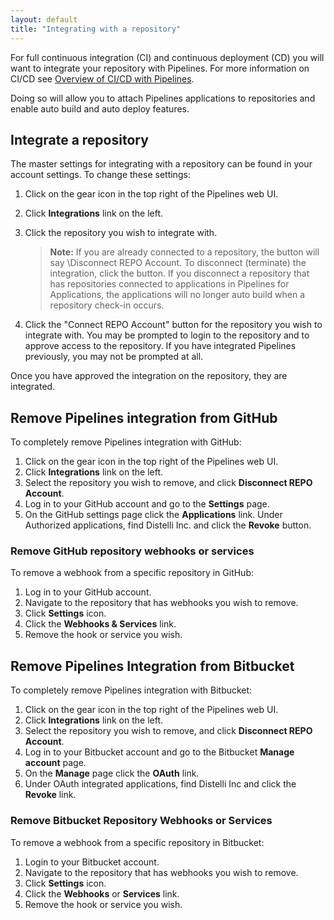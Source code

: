 ```yaml
---
layout: default
title: "Integrating with a repository"
--- 
```


For full continuous integration (CI) and continuous deployment (CD) you will want to integrate your repository with Pipelines. For more information on CI/CD see [Overview of CI/CD with Pipelines](./index.html).

Doing so will allow you to attach Pipelines applications to repositories and enable auto build and auto deploy features.

## Integrate a repository

The master settings for integrating with a repository can be found in your account settings. To change these settings:

1. Click on the gear icon in the top right of the Pipelines web UI.
1. Click <b>Integrations</b> link on the left.
1. Click the repository you wish to integrate with. 

    > **Note:** If you are already connected to a repository, the button will say \Disconnect REPO Account\. To disconnect (terminate) the integration, click the button. If you disconnect a repository that has repositories connected to applications in Pipelines for Applications, the applications will no longer auto build when a repository check-in occurs.

1. Click the "Connect REPO Account" button for the repository you wish to integrate with. You may be prompted to login to the repository and to approve access to the repository. If you have integrated Pipelines previously, you may not be prompted at all. 

Once you have approved the integration on the repository, they are integrated.

## Remove Pipelines integration from GitHub

To completely remove Pipelines integration with GitHub:

1. Click on the gear icon in the top right of the Pipelines web UI.
1. Click <b>Integrations</b> link on the left.
1. Select the repository you wish to remove, and click **Disconnect REPO Account**. 
1. Log in to your GitHub account and go to the **Settings** page.
1. On the GitHub settings page click the <b>Applications</b> link. Under Authorized applications, find Distelli Inc. and click the <b>Revoke</b> button.

### Remove GitHub repository webhooks or services

To remove a webhook from a specific repository in GitHub:
<ol>
<li>Log in to your GitHub account.</li>
<li>Navigate to the repository that has webhooks you wish to remove.</li>
<li>Click <b>Settings</b> icon.</li>
<li>Click the <b>Webhooks & Services</b> link.</li>
<li>Remove the hook or service you wish.</li>
</ol>

## Remove Pipelines Integration from Bitbucket

To completely remove Pipelines integration with Bitbucket:

1. Click on the gear icon in the top right of the Pipelines web UI.
1. Click <b>Integrations</b> link on the left.
1. Select the repository you wish to remove, and click **Disconnect REPO Account**.
1. Log in to your Bitbucket account and go to the Bitbucket <b>Manage account</b> page.
1. On the **Manage** page click the <b>OAuth</b> link.
1. Under OAuth integrated applications, find Distelli Inc and click the <b>Revoke</b> link.

### Remove Bitbucket Repository Webhooks or Services

To remove a webhook from a specific repository in Bitbucket:
<ol>
<li>Login to your Bitbucket account.</li>
<li>Navigate to the repository that has webhooks you wish to remove.</li>
<li>Click <b>Settings</b> icon.</li>
<li>Click the <b>Webhooks</b> or <b>Services</b> link.</li>
<li>Remove the hook or service you wish.</li>
</ol>


